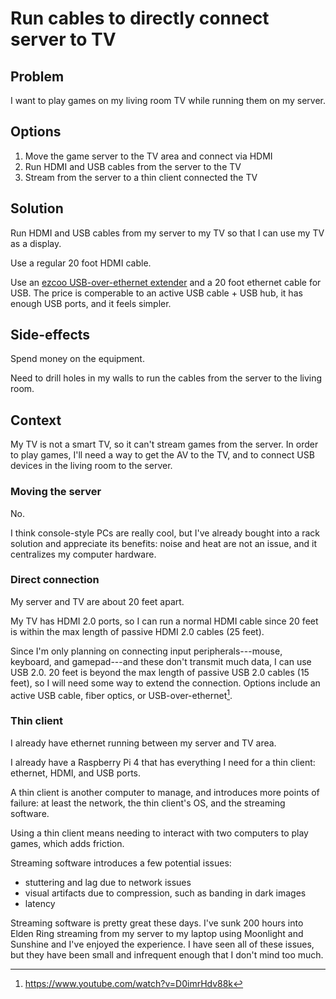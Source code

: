 # Run cables to directly connect server to TV

## Problem

I want to play games on my living room TV while running them on my server.

## Options

1. Move the game server to the TV area and connect via HDMI
2. Run HDMI and USB cables from the server to the TV
3. Stream from the server to a thin client connected the TV

## Solution

Run HDMI and USB cables from my server to my TV
so that I can use my TV as a display.

Use a regular 20 foot HDMI cable.

Use an [ezcoo USB-over-ethernet extender](https://www.easycoolav.com/products/usb20-extender-over-cat-5-6-up-to-165ft-4-usb-ports) and a 20 foot ethernet cable for USB.
The price is comperable to an active USB cable + USB hub, it has enough USB ports, and it feels simpler.

## Side-effects

Spend money on the equipment.

Need to drill holes in my walls to run the cables from the server to the living room.

## Context

My TV is not a smart TV, so it can't stream games from the server.
In order to play games, I'll need a way to get the AV to the TV,
and to connect USB devices in the living room to the server.

### Moving the server

No.

I think console-style PCs are really cool,
but I've already bought into a rack solution and appreciate its benefits:
noise and heat are not an issue, and it centralizes my computer hardware.

### Direct connection

My server and TV are about 20 feet apart.

My TV has HDMI 2.0 ports, so I can run a normal HDMI cable
since 20 feet is within the max length of passive HDMI 2.0 cables (25 feet).

Since I'm only planning on connecting input peripherals---mouse, keyboard, and gamepad---and
these don't transmit much data, I can use USB 2.0.
20 feet is beyond the max length of passive USB 2.0 cables (15 feet),
so I will need some way to extend the connection.
Options include an active USB cable, fiber optics, or USB-over-ethernet[^1]. 

### Thin client

I already have ethernet running between my server and TV area.

I already have a Raspberry Pi 4 that has everything I need for a thin client: ethernet, HDMI, and USB ports.

A thin client is another computer to manage,
and introduces more points of failure:
at least the network, the thin client's OS, and the streaming software.

Using a thin client means needing to interact with two computers to play games,
which adds friction.

Streaming software introduces a few potential issues:

- stuttering and lag due to network issues
- visual artifacts due to compression, such as banding in dark images
- latency

Streaming software is pretty great these days.
I've sunk 200 hours into Elden Ring streaming from my server to my laptop using Moonlight and Sunshine and I've enjoyed the experience.
I have seen all of these issues, but they have been small and infrequent enough that I don't mind too much.

[^1]: https://www.youtube.com/watch?v=D0imrHdv88k

